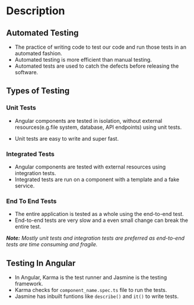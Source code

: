 # Description

## Automated Testing

- The practice of writing code to test our code and run those tests in an automated fashion.
- Automated testing is more efficient than manual testing.
- Automated tests are used to catch the defects before releasing the software.

## Types of Testing

### Unit Tests

- Angular components are tested in isolation, without external resources(e.g.file system, database, API endpoints) using unit tests.

- Unit tests are easy to write and super fast.

### Integrated Tests

- Angular components are tested with external resources using integration tests.
- Integrated tests are run on a component with a template and a fake service.

### End To End Tests

- The entire application is tested as a whole using the end-to-end test.
- End-to-end tests are very slow and a even small change can break the entire test.

<i>**Note:** Mostly unit tests and integration tests are preferred as end-to-end tests are time consuming and fragile.</i>

## Testing In Angular

- In Angular, Karma is the test runner and Jasmine is the testing framework.
- Karma checks for `component_name.spec.ts` file to run the tests.
- Jasmine has inbuilt funtions like `describe()` and `it()` to write tests.
